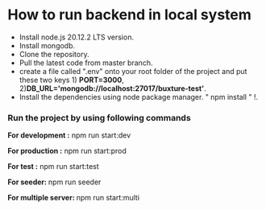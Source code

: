 # How to run backend in local system

- Install node.js 20.12.2 LTS version.
- Install mongodb.
- Clone the repository.
- Pull the latest code from master branch.
- create a file called ".env" onto your root folder of the project and put these two keys 1) <b>PORT=3000</b>, 2)<b>DB_URL='mongodb://localhost:27017/buxture-test'</b>.
- Install the dependencies using node package manager. " npm install " !.

### Run the project by using following commands

<b>For development :</b> npm run start:dev

<b>For production :</b> npm run start:prod

<b>For test :</b> npm run start:test

<b>For seeder: </b> npm run seeder

<b>For multiple server: </b> npm run start:multi


